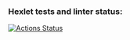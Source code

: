 ### Hexlet tests and linter status:
[![Actions Status](https://github.com/krausenspb/php-project-lvl1/workflows/hexlet-check/badge.svg)](https://github.com/krausenspb/php-project-lvl1/actions)